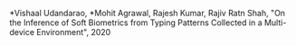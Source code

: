 *Vishaal Udandarao, *Mohit Agrawal, Rajesh Kumar, Rajiv Ratn Shah, "On the Inference of Soft Biometrics from Typing Patterns Collected in a Multi-device Environment", 2020
